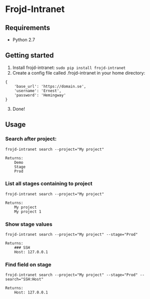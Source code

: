 # Frojd-Intranet

## Requirements

- Python 2.7


## Getting started

1. Install frojd-intranet: `sudo pip install frojd-intranet`
2. Create a config file called .frojd-intranet in your home directory:
```
{
    'base_url': 'https://domain.se',
    'username': 'Ernest',
    'password': 'Hemingway'
}
```
3. Done!


## Usage

### Search after project:

```
frojd-intranet search --project="My project"

Returns:
    Demo
    Stage
    Prod
```


### List all stages containing to project

```
frojd-intranet search --project="My project"

Returns:
    My project
    My project 1
```

### Show stage values

```
frojd-intranet search --project="My project" --stage="Prod"

Returns:
    ### SSH
    Host: 127.0.0.1
```


### Find field on stage

```
frojd-intranet search --project="My project" --stage="Prod" --search="SSH:Host"

Returns:
    Host: 127.0.0.1
```
